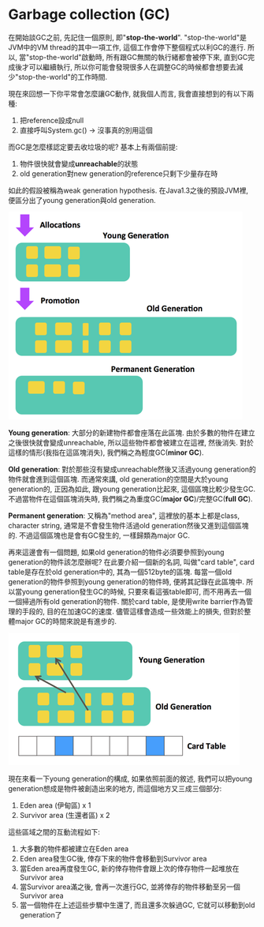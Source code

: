 # Garbage collection \(GC\)

在開始談GC之前, 先記住一個原則, 即"**stop-the-world**". "stop-the-world"是JVM中的VM thread的其中一項工作, 這個工作會停下整個程式以利GC的進行. 所以, 當"stop-the-world"啟動時, 所有跟GC無關的執行緒都會被停下來, 直到GC完成後才可以繼續執行, 所以你可能會發現很多人在調整GC的時候都會想要去減少"stop-the-world"的工作時間.

現在來回想一下你平常會怎麼讓GC動作, 就我個人而言, 我會直接想到的有以下兩種:

1. 把reference設成null
2. 直接呼叫System.gc\(\) -&gt; 沒事真的別用這個

而GC是怎麼樣認定要去收垃圾的呢? 基本上有兩個前提:

1. 物件很快就會變成**unreachable**的狀態
2. old generation對new generation的reference只剩下少量存在時

如此的假設被稱為weak generation hypothesis. 在Java1.3之後的預設JVM裡, 便區分出了young generation與old generation.

![](/assets/gc-area.png)

**Young generation**: 大部分的新建物件都會座落在此區塊. 由於多數的物件在建立之後很快就會變成unreachable, 所以這些物件都會被建立在這裡, 然後消失. 對於這樣的情形\(我指在這區塊消失\), 我們稱之為輕度GC\(**minor GC**\).

**Old generation**: 對於那些沒有變成unreachable然後又活過young generation的物件就會進到這個區塊. 而通常來講, old generation的空間是大於young generation的, 正因為如此, 跟young generation比起來, 這個區塊比較少發生GC. 不過當物件在這個區塊消失時, 我們稱之為重度GC\(**major GC**\)/完整GC\(**full GC**\).

**Permanent generation**: 又稱為"method area", 這裡放的基本上都是class, character string, 通常是不會發生物件活過old generation然後又進到這個區塊的. 不過這個區塊也是會有GC發生的, 一樣歸類為major GC.

再來這邊會有一個問題, 如果old generation的物件必須要參照到young generation的物件該怎麼辦呢? 在此要介紹一個新的名詞, 叫做"card table", card table是存在於old generation中的, 其為一個512byte的區塊. 每當一個old generation的物件參照到young generation的物件時, 便將其記錄在此區塊中. 所以當young generation發生GC的時候, 只要來看這張table即可, 而不用再去一個一個掃過所有old generation的物件. 關於card table, 是使用write barrier作為管理的手段的, 目的在加速GC的速度. 儘管這樣會造成一些效能上的損失, 但對於整體major GC的時間來說是有進步的.

![](/assets/gc-card-table.png)

現在來看一下young generation的構成, 如果依照前面的敘述, 我們可以把young generation想成是物件被創造出來的地方, 而這個地方又三成三個部分:

1. Eden area \(伊甸區\) x 1
2. Survivor area \(生還者區\) x 2

這些區域之間的互動流程如下:

1. 大多數的物件都被建立在Eden area
2. Eden area發生GC後, 倖存下來的物件會移動到Survivor area
3. 當Eden area再度發生GC, 新的倖存物件會跟上次的倖存物件一起堆放在Survivor area
4. 當Survivor area滿之後, 會再一次進行GC, 並將倖存的物件移動至另一個Survivor area
5. 當一個物件在上述這些步驟中生還了, 而且還多次躲過GC, 它就可以移動到old generation了



